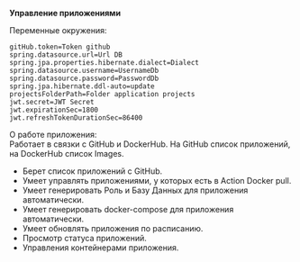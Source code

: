 <b>Управление приложениями</b>

Переменные окружения:

~~~
gitHub.token=Token github
spring.datasource.url=Url DB
spring.jpa.properties.hibernate.dialect=Dialect
spring.datasource.username=UsernameDb
spring.datasource.password=PasswordDb
spring.jpa.hibernate.ddl-auto=update
projectsFolderPath=Folder application projects
jwt.secret=JWT Secret
jwt.expirationSec=1800
jwt.refreshTokenDurationSec=86400
~~~

О работе приложения:<br>
Работает в связки с GitHub и DockerHub. На GitHub список приложений, на DockerHub список Images.

- Берет список приложений с GitHub.<br>
- Умеет управлять приложениями, у которых есть в Action Docker pull.
- Умеет генерировать Роль и Базу Данных для приложения автоматически.
- Умеет генерировать docker-compose для приложения автоматически.
- Умеет обновлять приложения по расписанию.
- Просмотр статуса приложений.
- Управления контейнерами приложения.